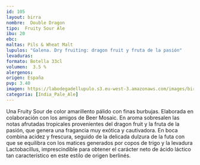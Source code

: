 ```yaml
---
id: 105
layout: birra
nombre:  Double Dragon
tipo:  Fruity Sour Ale
ibu: 20
ebc:  
maltas: Pils & Wheat Malt
lupulos: "Galena. Dry fruiting: dragon fruit y fruta de la pasión"
levaduras:
formato: Botella 33cl
volumen:  3.5 %
alergenos: 
origen: España
pvp: 3.40 
imagen: https://labodegadellupulo.s3.eu-west-3.amazonaws.com/images/birras/doubledragon.jpg
categoria: [India_Pale_Ale]
---
```

Una Fruity Sour de color amarillento pálido con finas burbujas. Elaborada en colaboración con los amigos de Beer Mosaic. En aroma sobresalen las notas afrutadas tropicales provenientes del dragon fruit y la fruta de la pasión, que genera una fragancia muy exótica y cautivadora. En boca combina acidez y frescura, seguido de la delicada dulzura de la futa con que se equilibra con los matices generados por copos de trigo y la levadura Lactobacillus, imprescindible para obtener el carácter neto de ácido láctico tan característico en este estilo de origen berlinés.